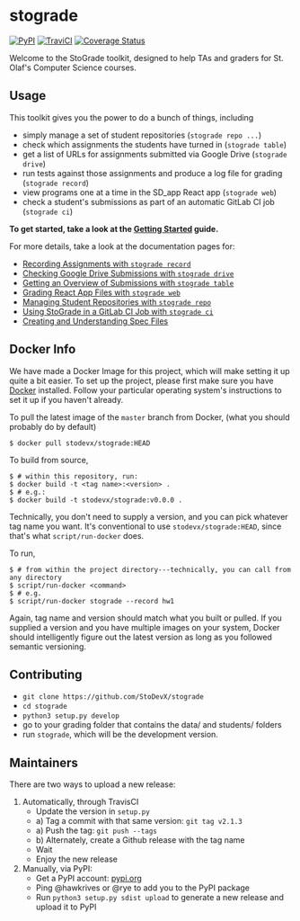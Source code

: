 # stograde
[![PyPI](https://img.shields.io/pypi/v/stograde.svg)](https://pypi.python.org/pypi/stograde)
[![TraviCI](https://travis-ci.org/StoDevX/stograde.svg?branch=master)](https://travis-ci.org/StoDevX/stograde)
[![Coverage Status](https://coveralls.io/repos/github/StoDevX/stograde/badge.svg?branch=master)](https://coveralls.io/github/StoDevX/stograde?branch=master)

Welcome to the StoGrade toolkit, designed to help TAs and graders for St. Olaf's Computer Science courses.

## Usage

This toolkit gives you the power to do a bunch of things, including

- simply manage a set of student repositories (`stograde repo ...`)
- check which assignments the students have turned in (`stograde table`)
- get a list of URLs for assignments submitted via Google Drive (`stograde drive`)
- run tests against those assignments and produce a log file for grading (`stograde record`)
- view programs one at a time in the SD_app React app (`stograde web`)
- check a student's submissions as part of an automatic GitLab CI job (`stograde ci`)

**To get started, take a look at the [Getting Started](docs/GETTING_STARTED.md) guide.**

For more details, take a look at the documentation pages for:
- [Recording Assignments with `stograde record`](docs/RECORD.md)
- [Checking Google Drive Submissions with `stograde drive`](docs/DRIVE.md)
- [Getting an Overview of Submissions with `stograde table`](docs/TABLE.md)
- [Grading React App Files with `stograde web`](docs/WEB.md)
- [Managing Student Repositories with `stograde repo`](docs/REPO.md)
- [Using StoGrade in a GitLab CI Job with `stograde ci`](docs/CI.md)
- [Creating and Understanding Spec Files](docs/SPECS.md)

## Docker Info

We have made a Docker Image for this project, which will make setting it up quite a bit easier.
To set up the project, please first make sure you have [Docker](https://www.docker.com/products/overview#/install_the_platform) installed.
Follow your particular operating system's instructions to set it up if you haven't already.

To pull the latest image of the `master` branch from Docker, (what you should probably do by default)
```console
$ docker pull stodevx/stograde:HEAD
```

To build from source,

```console
$ # within this repository, run:
$ docker build -t <tag name>:<version> .
$ # e.g.:
$ docker build -t stodevx/stograde:v0.0.0 .
```

Technically, you don't need to supply a version, and you can pick whatever tag name you want.  It's conventional to use
`stodevx/stograde:HEAD`, since that's what `script/run-docker` does.

To run,

```console
$ # from within the project directory---technically, you can call from any directory
$ script/run-docker <command>
$ # e.g.
$ script/run-docker stograde --record hw1
```

Again, tag name and version should match what you built or pulled.
If you supplied a version and you have multiple images on your system, Docker should intelligently figure out the latest
version as long as you followed semantic versioning.

## Contributing
- `git clone https://github.com/StoDevX/stograde`
- `cd stograde`
- `python3 setup.py develop`
- go to your grading folder that contains the data/ and students/ folders
- run `stograde`, which will be the development version.


## Maintainers
There are two ways to upload a new release:

1. Automatically, through TravisCI
    - Update the version in `setup.py`
    - a) Tag a commit with that same version: `git tag v2.1.3`
    - a) Push the tag: `git push --tags`
    - b) Alternately, create a Github release with the tag name
    - Wait
    - Enjoy the new release
2. Manually, via PyPI:
    - Get a PyPI account: [pypi.org](https://pypi.org)
    - Ping @hawkrives or @rye to add you to the PyPI package
    - Run `python3 setup.py sdist upload` to generate a new release and upload it to PyPI
